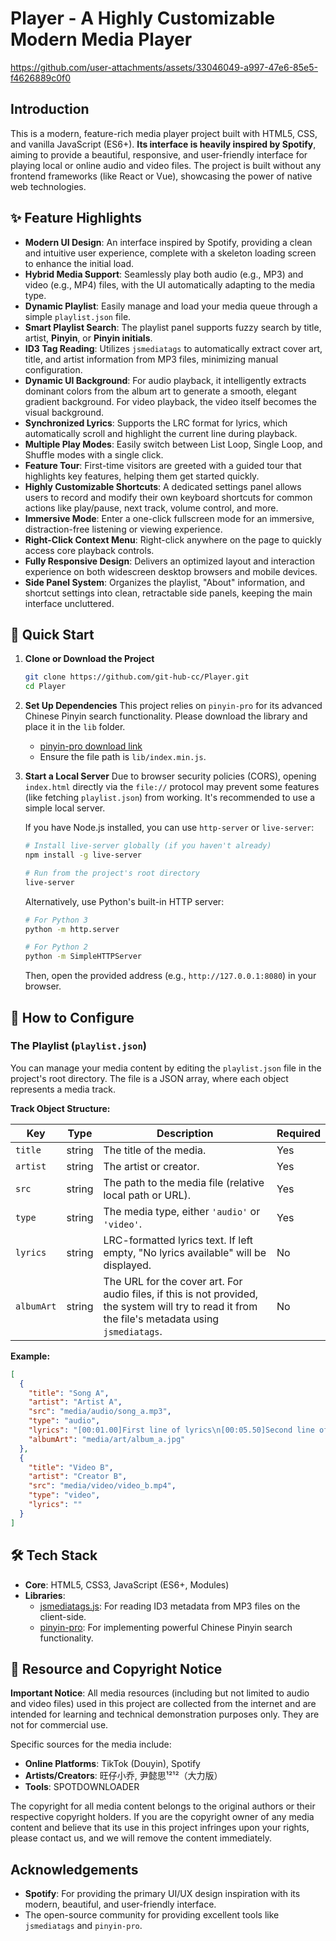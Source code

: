 # Player - A Highly Customizable Modern Media Player

https://github.com/user-attachments/assets/33046049-a997-47e6-85e5-f4626889c0f0

## Introduction

This is a modern, feature-rich media player project built with HTML5, CSS, and vanilla JavaScript (ES6+). **Its interface is heavily inspired by Spotify**, aiming to provide a beautiful, responsive, and user-friendly interface for playing local or online audio and video files. The project is built without any frontend frameworks (like React or Vue), showcasing the power of native web technologies.

## ✨ Feature Highlights

-   **Modern UI Design**: An interface inspired by Spotify, providing a clean and intuitive user experience, complete with a skeleton loading screen to enhance the initial load.
-   **Hybrid Media Support**: Seamlessly play both audio (e.g., MP3) and video (e.g., MP4) files, with the UI automatically adapting to the media type.
-   **Dynamic Playlist**: Easily manage and load your media queue through a simple `playlist.json` file.
-   **Smart Playlist Search**: The playlist panel supports fuzzy search by title, artist, **Pinyin**, or **Pinyin initials**.
-   **ID3 Tag Reading**: Utilizes `jsmediatags` to automatically extract cover art, title, and artist information from MP3 files, minimizing manual configuration.
-   **Dynamic UI Background**: For audio playback, it intelligently extracts dominant colors from the album art to generate a smooth, elegant gradient background. For video playback, the video itself becomes the visual background.
-   **Synchronized Lyrics**: Supports the LRC format for lyrics, which automatically scroll and highlight the current line during playback.
-   **Multiple Play Modes**: Easily switch between List Loop, Single Loop, and Shuffle modes with a single click.
-   **Feature Tour**: First-time visitors are greeted with a guided tour that highlights key features, helping them get started quickly.
-   **Highly Customizable Shortcuts**: A dedicated settings panel allows users to record and modify their own keyboard shortcuts for common actions like play/pause, next track, volume control, and more.
-   **Immersive Mode**: Enter a one-click fullscreen mode for an immersive, distraction-free listening or viewing experience.
-   **Right-Click Context Menu**: Right-click anywhere on the page to quickly access core playback controls.
-   **Fully Responsive Design**: Delivers an optimized layout and interaction experience on both widescreen desktop browsers and mobile devices.
-   **Side Panel System**: Organizes the playlist, "About" information, and shortcut settings into clean, retractable side panels, keeping the main interface uncluttered.

## 🚀 Quick Start

1.  **Clone or Download the Project**
    ```bash
    git clone https://github.com/git-hub-cc/Player.git
    cd Player
    ```

2.  **Set Up Dependencies**
    This project relies on `pinyin-pro` for its advanced Chinese Pinyin search functionality. Please download the library and place it in the `lib` folder.
    -   [pinyin-pro download link](https://github.com/zh-lx/pinyin-pro)
    -   Ensure the file path is `lib/index.min.js`.

3.  **Start a Local Server**
    Due to browser security policies (CORS), opening `index.html` directly via the `file://` protocol may prevent some features (like fetching `playlist.json`) from working. It's recommended to use a simple local server.

    If you have Node.js installed, you can use `http-server` or `live-server`:
    ```bash
    # Install live-server globally (if you haven't already)
    npm install -g live-server
    
    # Run from the project's root directory
    live-server
    ```
    Alternatively, use Python's built-in HTTP server:
    ```bash
    # For Python 3
    python -m http.server
    
    # For Python 2
    python -m SimpleHTTPServer
    ```
    Then, open the provided address (e.g., `http://127.0.0.1:8080`) in your browser.

## 🔧 How to Configure

### The Playlist (`playlist.json`)
You can manage your media content by editing the `playlist.json` file in the project's root directory. The file is a JSON array, where each object represents a media track.

**Track Object Structure:**

| Key        | Type   | Description                                                                                              | Required |
| ---------- | ------ | -------------------------------------------------------------------------------------------------------- | -------- |
| `title`    | string | The title of the media.                                                                                  | Yes      |
| `artist`   | string | The artist or creator.                                                                                   | Yes      |
| `src`      | string | The path to the media file (relative local path or URL).                                                 | Yes      |
| `type`     | string | The media type, either `'audio'` or `'video'`.                                                           | Yes      |
| `lyrics`   | string | LRC-formatted lyrics text. If left empty, "No lyrics available" will be displayed.                         | No       |
| `albumArt` | string | The URL for the cover art. For audio files, if this is not provided, the system will try to read it from the file's metadata using `jsmediatags`. | No       |

**Example:**
```json
[
  {
    "title": "Song A",
    "artist": "Artist A",
    "src": "media/audio/song_a.mp3",
    "type": "audio",
    "lyrics": "[00:01.00]First line of lyrics\n[00:05.50]Second line of lyrics",
    "albumArt": "media/art/album_a.jpg"
  },
  {
    "title": "Video B",
    "artist": "Creator B",
    "src": "media/video/video_b.mp4",
    "type": "video",
    "lyrics": ""
  }
]
```

## 🛠️ Tech Stack

-   **Core**: HTML5, CSS3, JavaScript (ES6+, Modules)
-   **Libraries**:
    -   [jsmediatags.js](https://github.com/aadsm/jsmediatags): For reading ID3 metadata from MP3 files on the client-side.
    -   [pinyin-pro](https://github.com/zh-lx/pinyin-pro): For implementing powerful Chinese Pinyin search functionality.

## 📄 Resource and Copyright Notice

**Important Notice**: All media resources (including but not limited to audio and video files) used in this project are collected from the internet and are intended for learning and technical demonstration purposes only. They are not for commercial use.

Specific sources for the media include:
-   **Online Platforms**: TikTok (Douyin), Spotify
-   **Artists/Creators**: 旺仔小乔, 尹懿思¹²¹²（大力版）
-   **Tools**: SPOTDOWNLOADER

The copyright for all media content belongs to the original authors or their respective copyright holders. If you are the copyright owner of any media content and believe that its use in this project infringes upon your rights, please contact us, and we will remove the content immediately.

## Acknowledgements

-   **Spotify**: For providing the primary UI/UX design inspiration with its modern, beautiful, and user-friendly interface.
-   The open-source community for providing excellent tools like `jsmediatags` and `pinyin-pro`.